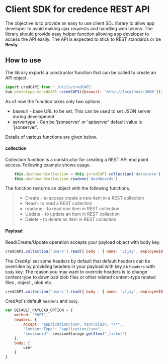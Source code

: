# Client SDK for credence REST API
The objective is to provide an easy to use client SDL library to allow app developer to avoid making ajax requests and handling web tokens. The library should provide  easy helper function allowing app developer to access the API easily. The API is expected to stick to REST standards or be **Resty**.

## How to use 
The library exports a constructor function that can be called to create an API object.

```js
import credCAPI from './utils/credCAPI'
Vue.prototype.$credCAPI =credCAPI({baseurl: 'http://localhost:3000'});
```

As of now the function takes only two options  

- baseurl - base URL to be set. This can be used to set JSON server during development
- servertype - Can be 'jsonserver' or 'apiserver'  default value is 'jsonserver'. 


Details of various functions are given below.

#### collection
Collection function is a constructor for creating a REST API end point access. Following example shows usage. 

```js
    this.dashboardcollection = this.$credCAPI.collection('datastore')
    this.dashboardcollection.readone('dashboards')
```

The function resturns an object with the following functions.

> - Create - to access create a new item in a REST collection
> - Read - to read a REST collection
> - readone - to read one item in REST collection
> - Update - to update an item in REST collection
> - Delete - to delete an item in REST collection


#### Payload
Read/Create/Update operation accepts your payload object with body key.

```js
credCAPI.collection('users').read({ body : { name: 'vijay', employeeID : 50 } })
```
The CredApi set some headers by default that default headers can be overriden by providing headers in your payload with key as `headers` with `body` key.
The reason you may want to override headers is to change content type to download blob files or other related content-type related files , object , blob etc.

```js
credCAPI.collection('users').read({ body : { name: 'vijay', employeeID : 50 }, headers: { Accepts: "text/csv"} });
```

CredApi's default  `headers` and `body`.

```js
var DEFAULT_PAYLOAD_OPTION = {
	method: "POST",
	headers: {
		Accept: "application/json, text/plain, */*",
		"Content-Type": "application/json",
		"sessionid": sessionStorage.getItem("_ticket")
	},
	body: {
		user
	}
}
```
